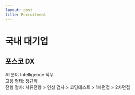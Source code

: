 ```yaml
---
layout: post
title: Recruitment
---
```

# 국내 대기업
##  포스코 DX
AI 분야 Intelligence 직무 <br/>
고용 형태: 정규직 <br/>
전형 절차: 서류전형 > 인성 검사 > 코딩테스트 > 1차면접 > 2차면접 <br/>


